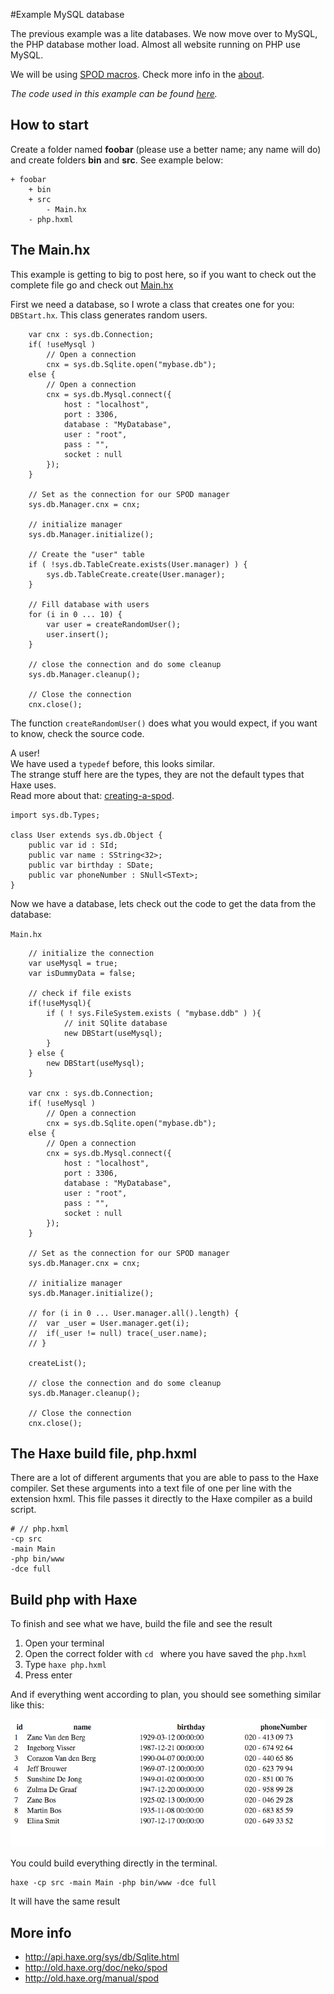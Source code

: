 #Example MySQL database

The previous example was a lite databases. We now move over to MySQL, the PHP database mother load.
Almost all website running on PHP use MySQL.

We will be using [SPOD macros](http://old.haxe.org/manual/spod).
Check more info in the [about](about.md).


_The code used in this example can be found [here](https://github.com/MatthijsKamstra/haxephp/tree/master/11mysql/code)._


## How to start

Create a folder named **foobar** (please use a better name; any name will do) and create folders **bin** and **src**.
See example below:

```
+ foobar
	+ bin
	+ src
		- Main.hx
	- php.hxml
```



## The Main.hx

This example is getting to big to post here, so if you want to check out the complete file go and check out [Main.hx](https://github.com/MatthijsKamstra/haxephp/tree/master/11mysql/code/Main.hx) 


First we need a database, so I wrote a class that creates one for you: `DBStart.hx`.
This class generates random users.

```
	var cnx : sys.db.Connection;
	if( !useMysql )
		// Open a connection
		cnx = sys.db.Sqlite.open("mybase.db");
	else {
		// Open a connection
		cnx = sys.db.Mysql.connect({ 
			host : "localhost",
			port : 3306,
			database : "MyDatabase",
			user : "root",
			pass : "",
			socket : null
		});
	}

	// Set as the connection for our SPOD manager
	sys.db.Manager.cnx = cnx;

	// initialize manager
	sys.db.Manager.initialize();

	// Create the "user" table
	if ( !sys.db.TableCreate.exists(User.manager) ) {
		sys.db.TableCreate.create(User.manager);
	}

	// Fill database with users
	for (i in 0 ... 10) {
		var user = createRandomUser();
		user.insert();
	}
	
	// close the connection and do some cleanup
	sys.db.Manager.cleanup();

	// Close the connection
	cnx.close();

```
The function `createRandomUser()` does what you would expect, if you want to know, check the source code.

A user!  
We have used a `typedef` before, this looks similar.  
The strange stuff here are the types, they are not the default types that Haxe uses.  
Read more about that: [creating-a-spod](http://old.haxe.org/manual/spod#creating-a-spod).

```
import sys.db.Types;

class User extends sys.db.Object {
    public var id : SId;
    public var name : SString<32>;
    public var birthday : SDate;
    public var phoneNumber : SNull<SText>;
}

```

Now we have a database, lets check out the code to get the data from the database:

`Main.hx`

```
	// initialize the connection
	var useMysql = true;
	var isDummyData = false;

	// check if file exists
	if(!useMysql){
		if ( ! sys.FileSystem.exists ( "mybase.ddb" ) ){
			// init SQlite database 
			new DBStart(useMysql);
		} 
	} else {
		new DBStart(useMysql);
	}

	var cnx : sys.db.Connection;
	if( !useMysql )
		// Open a connection
		cnx = sys.db.Sqlite.open("mybase.db");
	else {
		// Open a connection
		cnx = sys.db.Mysql.connect({ 
			host : "localhost",
			port : 3306,
			database : "MyDatabase",
			user : "root",
			pass : "",
			socket : null
		});
	}

	// Set as the connection for our SPOD manager
	sys.db.Manager.cnx = cnx;

	// initialize manager
	sys.db.Manager.initialize();

	// for (i in 0 ... User.manager.all().length) {
	//  var _user = User.manager.get(i);        
	//  if(_user != null) trace(_user.name);
	// }    

	createList();

	// close the connection and do some cleanup
	sys.db.Manager.cleanup();

	// Close the connection
	cnx.close();
```



## The Haxe build file, php.hxml

There are a lot of different arguments that you are able to pass to the Haxe compiler.
Set these arguments into a text file of one per line with the extension hxml. This file passes it directly to the Haxe compiler as a build script.

```
# // php.hxml
-cp src
-main Main
-php bin/www
-dce full
```


## Build php with Haxe

To finish and see what we have, build the file and see the result

1. Open your terminal
2. Open the correct folder with `cd ` where you have saved the `php.hxml` 
3. Type `haxe php.hxml`
4. Press enter


And if everything went according to plan, you should see something similar like this:

![](screenshot.png)


You could build everything directly in the terminal.

```
haxe -cp src -main Main -php bin/www -dce full
```

It will have the same result




## More info

- <http://api.haxe.org/sys/db/Sqlite.html>
- <http://old.haxe.org/doc/neko/spod>
- <http://old.haxe.org/manual/spod>



